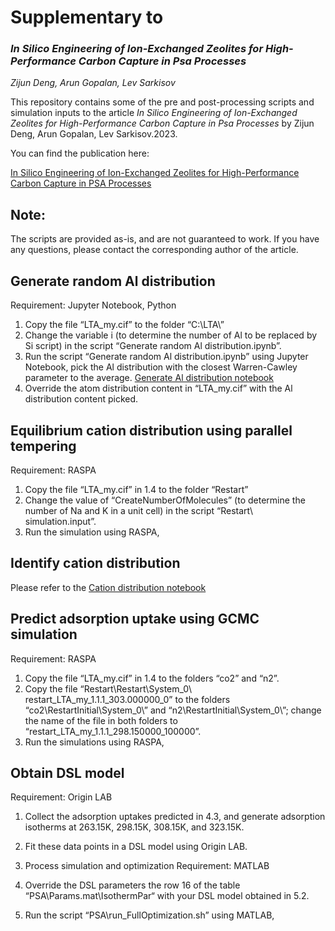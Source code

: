 # Supplementary to 
### *In Silico Engineering of Ion-Exchanged Zeolites for High-Performance Carbon Capture in Psa Processes*

*Zijun Deng, Arun Gopalan, Lev Sarkisov*


This repository contains some of the pre and post-processing scripts and simulation inputs to the article *In Silico Engineering of Ion-Exchanged Zeolites for High-Performance Carbon Capture in Psa Processes* by Zijun Deng, Arun Gopalan, Lev Sarkisov.2023. 

You can find the publication here: 

[In Silico Engineering of Ion-Exchanged Zeolites for High-Performance Carbon Capture in PSA Processes](https://papers.ssrn.com/sol3/papers.cfm?abstract_id=4306028)


Note:
-----
The scripts are provided as-is, and are not guaranteed to work. If you have any questions, please contact the corresponding author of the article.

##	Generate random Al distribution
Requirement: Jupyter Notebook, Python
1.	Copy the file “LTA_my.cif” to the folder “C:\\LTA\\”
2.	Change the variable i (to determine the number of Al to be replaced by Si script) in the script “Generate random Al distribution.ipynb”.
3.	Run the script “Generate random Al distribution.ipynb” using Jupyter Notebook, pick the Al distribution with the closest Warren-Cawley parameter to the average.
[Generate Al distribution notebook](./generate_random_Al_dist.ipynb)
4.	Override the atom distribution content in “LTA_my.cif” with the Al distribution content picked.

##	Equilibrium cation distribution using parallel tempering
Requirement: RASPA
1.	Copy the file “LTA_my.cif” in 1.4 to the folder “Restart”
2.	Change the value of “CreateNumberOfMolecules” (to determine the number of Na and K in a unit cell) in the script “Restart\\ simulation.input”.
3.	Run the simulation using RASPA,

##	Identify cation distribution

Please refer to the [Cation distribution notebook](./cation_dist.ipynb)



##	Predict adsorption uptake using GCMC simulation
Requirement: RASPA
1.	Copy the file “LTA_my.cif” in 1.4 to the folders “co2” and “n2”.
2.	Copy the file “Restart\\Restart\\System_0\\ restart_LTA_my_1.1.1_303.000000_0” to the folders “co2\\RestartInitial\\System_0\\” and “n2\\RestartInitial\\System_0\\”; change the name of the file in both folders to “restart_LTA_my_1.1.1_298.150000_100000”.
3.	Run the simulations using RASPA,

##	Obtain DSL model
Requirement: Origin LAB
1.	Collect the adsorption uptakes predicted in 4.3, and generate adsorption isotherms at 263.15K, 298.15K, 308.15K, and 323.15K.
2.	Fit these data points in a DSL model using Origin LAB.

6.	Process simulation and optimization
Requirement: MATLAB
1.	Override the DSL parameters the row 16 of the table “PSA\\Params.mat\\IsothermPar“ with your DSL model obtained in 5.2. 
2.	Run the script “PSA\\run_FullOptimization.sh” using MATLAB,


